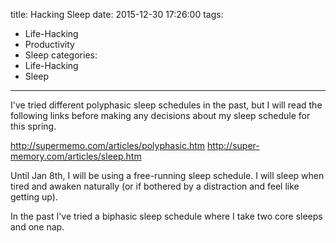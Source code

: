 title: Hacking Sleep
date: 2015-12-30 17:26:00
tags:
  - Life-Hacking
  - Productivity
  - Sleep
categories:
  - Life-Hacking
  - Sleep
---

I've tried different polyphasic sleep schedules in the past, but I will read the following links before making any decisions about my sleep schedule for this spring.

http://supermemo.com/articles/polyphasic.htm
http://super-memory.com/articles/sleep.htm

Until Jan 8th, I will be using a free-running sleep schedule. I will sleep when tired and awaken naturally (or if bothered by a distraction and feel like getting up).

In the past I've tried a biphasic sleep schedule where I take two core sleeps and one nap.
